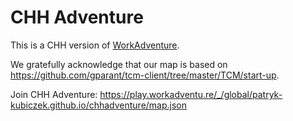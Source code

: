 # CHH Adventure

This is a CHH version of [WorkAdventure](https://workadventu.re).

We gratefully acknowledge that our map is based on https://github.com/gparant/tcm-client/tree/master/TCM/start-up.

Join CHH Adventure: https://play.workadventu.re/_/global/patryk-kubiczek.github.io/chhadventure/map.json

